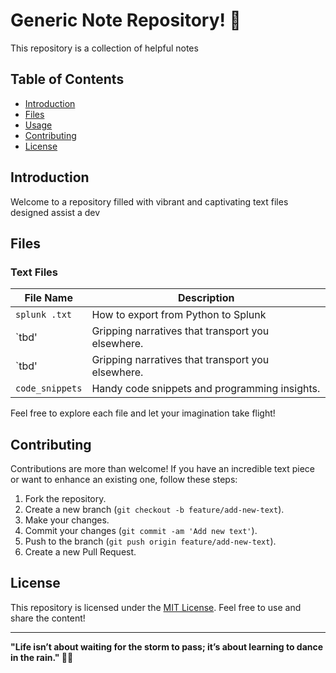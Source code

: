 # Generic Note Repository! 🚀

This repository is a collection of helpful notes

## Table of Contents

- [Introduction](#introduction)
- [Files](#files)
- [Usage](#usage)
- [Contributing](#contributing)
- [License](#license)

## Introduction

Welcome to a repository filled with vibrant and captivating text files designed assist a dev

## Files

### Text Files

| File Name       | Description                                      |
|-----------------|--------------------------------------------------|
| `splunk .txt`   | How to export from Python to Splunk               |
| `tbd'           | Gripping narratives that transport you elsewhere. |
| `tbd'           | Gripping narratives that transport you elsewhere. |
| `code_snippets` | Handy code snippets and programming insights.     |

Feel free to explore each file and let your imagination take flight!

## Contributing

Contributions are more than welcome! If you have an incredible text piece or want to enhance an existing one, follow these steps:

1. Fork the repository.
2. Create a new branch (`git checkout -b feature/add-new-text`).
3. Make your changes.
4. Commit your changes (`git commit -am 'Add new text'`).
5. Push to the branch (`git push origin feature/add-new-text`).
6. Create a new Pull Request.

## License

This repository is licensed under the [MIT License](LICENSE). Feel free to use and share the content!

---

**"Life isn’t about waiting for the storm to pass; it’s about learning to dance in the rain." 🎨✨**
